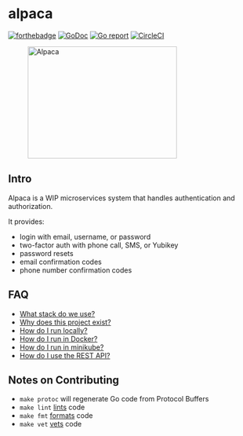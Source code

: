 # alpaca
[![forthebadge](http://forthebadge.com/images/badges/built-with-love.svg)](http://forthebadge.com)
[![GoDoc](https://godoc.org/github.com/hanakoa/alpaca?status.svg)](https://godoc.org/github.com/hanakoa/alpaca)
[![Go report](http://goreportcard.com/badge/hanakoa/alpaca)](http://goreportcard.com/report/hanakoa/alpaca)
[![CircleCI](https://circleci.com/gh/hanakoa/alpaca.svg?style=svg)](https://circleci.com/gh/hanakoa/alpaca)

<p align="center">
 <figure>
  <img src="https://image.flaticon.com/icons/svg/371/371645.svg" alt="Alpaca" width="304" height="228">
  <figcaption>
  <div>
  </div>
  </figcaption>
</figure> 
</p>

## Intro
Alpaca is a WIP microservices system that handles authentication and authorization.

It provides:
- login with email, username, or password
- two-factor auth with phone call, SMS, or Yubikey
- password resets
- email confirmation codes
- phone number confirmation codes

## FAQ
- [What stack do we use?](./docs/stack.md)
- [Why does this project exist?](./docs/differences.md)
- [How do I run locally?](./docs/running-locally.md)
- [How do I run in Docker?](./docs/running-with-docker.md)
- [How do I run in minikube?](./docs/running-with-minikube.md)
- [How do I use the REST API?](./docs/using-rest-api.md)

## Notes on Contributing
- `make protoc` will regenerate Go code from Protocol Buffers
- `make lint` [lints](https://github.com/golang/lint) code
- `make fmt` [formats](https://golang.org/cmd/gofmt/) code
- `make vet` [vets](https://golang.org/cmd/vet/) code